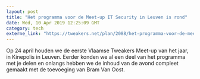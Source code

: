 ```yaml
---
layout: post
title: "Het programma voor de Meet-up IT Security in Leuven is rond"
date: Wed, 10 Apr 2019 12:25:09 GMT
category: tech
externe_link: "https://tweakers.net/plan/2088/het-programma-voor-de-meet-up-it-security-in-leuven-is-rond.html"
---
```


Op 24 april houden we de eerste Vlaamse Tweakers Meet-up van het jaar, in Kinepolis in Leuven. Eerder konden we al een deel van het programma met je delen en onlangs hebben we de inhoud van de avond compleet gemaakt met de toevoeging van Bram Van Oost.<img src="http://feeds.feedburner.com/~r/tweakers/mixed/~4/dGahullibKg" height="1" width="1" alt=""/>
